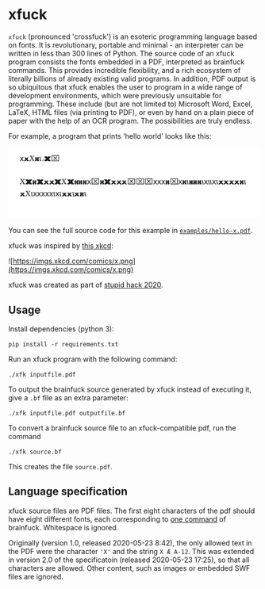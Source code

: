 # xfuck

`xfuck` (pronounced 'crossfuck') is an esoteric programming language based on fonts. It is revolutionary, portable and minimal - an interpreter can be written in less than 300 lines of Python.
The source code of an xfuck program consists the fonts embedded in a PDF, interpreted as brainfuck commands. This provides incredible flexibility, and a rich ecosystem of literally billions of already existing valid programs.
In addition, PDF output is so ubiquitous that xfuck enables the user to program in a wide range of development environments, which were previously unsuitable for programming. These include (but are not limited to) Microsoft Word, Excel, LaTeX, HTML files (via printing to PDF), or even by hand on a plain piece of paper with the help of an OCR program. The possibilities are truly endless.

For example, a program that prints 'hello world' looks like this:

![hello-x](doc/screenshot-hello-x.png)

You can see the full source code for this example in [`examples/hello-x.pdf`](examples/hello-x.pdf).

xfuck was inspired by [this xkcd](https://xkcd.com/2309/):

![https://imgs.xkcd.com/comics/x.png](https://imgs.xkcd.com/comics/x.png)

xfuck was created as part of [stupid hack 2020](https://app.hackjunction.com/events/stupidhack2020).

## Usage

Install dependencies (python 3):
```
pip install -r requirements.txt
```

Run an xfuck program with the following command:
```
./xfk inputfile.pdf
```
To output the brainfuck source generated by xfuck instead of executing it, give a `.bf` file as an extra parameter:
```
./xfk inputfile.pdf outputfile.bf
```

To convert a brainfuck source file to an xfuck-compatible pdf, run the command
```
./xfk source.bf
```
This creates the file `source.pdf`.


## Language specification

xfuck source files are PDF files. The first eight characters of the pdf should have eight different fonts, each corresponding to [one command](https://en.wikipedia.org/wiki/Brainfuck#Commands) of brainfuck. Whitespace is ignored.

Originally (version 1.0, released 2020-05-23 8:42), the only allowed text in the PDF were the character `'X'` and the string `X Æ A-12`. This was extended in version 2.0 of the specificatoin (released 2020-05-23 17:25), so that all characters are allowed. Other content, such as images or embedded SWF files are ignored.
